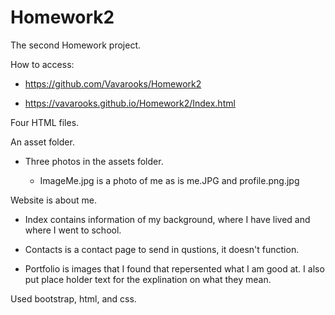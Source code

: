 # Homework2

The second Homework project.

How to access:
 
- https://github.com/Vavarooks/Homework2

- https://vavarooks.github.io/Homework2/Index.html

Four HTML files.

An asset folder.

- Three photos in the assets folder.

    - ImageMe.jpg is a photo of me as is me.JPG and profile.png.jpg

Website is about me.

- Index contains information of my background, where I have lived and where I went to school.

- Contacts is a contact page to send in qustions, it doesn't function.

- Portfolio is images that I found that repersented what I am good at. I also put place holder text for the explination on what they mean.

Used bootstrap, html, and css.
